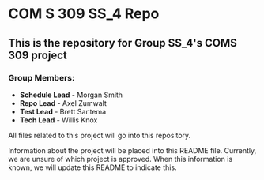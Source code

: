 # COM S 309 SS_4 Repo

## This is the repository for Group SS_4's COMS 309 project
### Group Members:
* **Schedule Lead** - Morgan Smith
* **Repo Lead** - Axel Zumwalt
* **Test Lead** - Brett Santema
* **Tech Lead** - Willis Knox

All files related to this project will go into this repository.

Information about the project will be placed into this README file. Currently, we
are unsure of which project is approved. When this information is known, we will update
this README to indicate this.
 